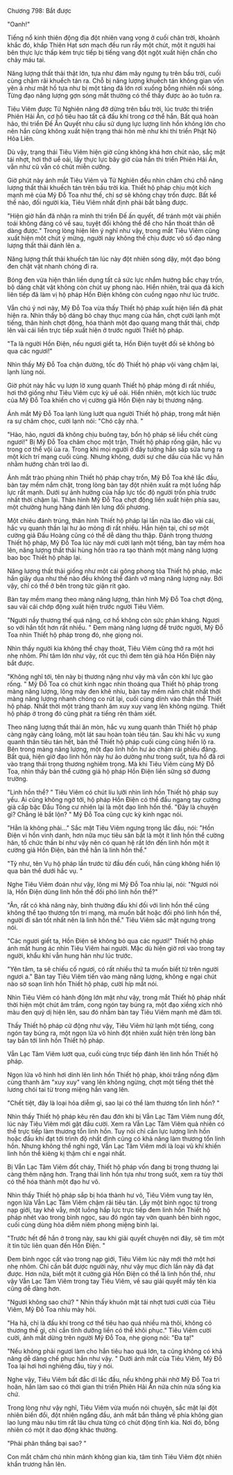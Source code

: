 




Chương 798: Bắt được


"Oanh!"

Tiếng nổ kinh thiên động địa đột nhiên vang vọng ở cuối chân trời, khoảnh khắc đó, khắp Thiên Hạt sơn mạch đều run rẩy một chút, một ít người hai bên thực lực thấp kém trực tiếp bị tiếng vang đột ngột xuất hiện chấn cho chảy máu tai.

Năng lượng thất thải thật lớn, tựa như đám mây ngưng tụ trên bầu trời, cuối cùng chậm rãi khuếch tán ra. Chỗ bị năng lượng khuếch tán không gian vốn yên ả như mặt hồ tựa như bị một tảng đá lớn rơi xuống bỗng nhiên nổi sóng. Từng đạo năng lượng gợn sóng mắt thường có thể thấy được ào ào tuôn ra.

Tiêu Viêm được Tử Nghiên nâng đỡ dừng trên bầu trời, lúc trước thi triển Phiên Hải Ấn, cơ hồ tiêu hao tất cả đấu khí trong cơ thể hắn. Bất quá hoàn hảo, thi triển Đế Ấn Quyết nhu cầu sử dụng lực lượng linh hồn không lớn cho nên hắn cũng không xuất hiện trạng thái hôn mê như khi thi triển Phật Nộ Hỏa Liên.

Dù vậy, trạng thái Tiêu Viêm hiện giờ cũng không khá hơn chút nào, sắc mặt tái nhợt, hơi thở uể oải, lấy thực lực bây giờ của hắn thi triển Phiên Hải Ấn, vẫn như cũ vẫn có chút miễn cưỡng.

Giờ phút này ánh mắt Tiêu Viêm và Tử Nghiên đều nhìn chăm chú chỗ năng lượng thất thải khuếch tán trên bầu trời kia. Thiết hộ pháp chịu một kích mạnh mẽ của Mỹ Đỗ Toa như thế, chỉ sợ sẽ không chạy trốn được. Bất kể thế nào, đối người kia, Tiêu Viêm nhất định phải bắt bằng được.

"Hiện giờ hắn đã nhận ra mình thi triển Đế ấn quyết, để tránh một vài phiền toái không đáng có về sau, tuyệt đối không thể để cho hắn thoát thân dễ dàng được." Trong lòng hiện lên ý nghĩ như vậy, trong mắt Tiêu Viêm cũng xuất hiện môt chút ý mừng, người này không thể chịu được vô số đạo năng lượng thất thải đánh lên a.

Năng lượng thất thải khuếch tán lúc này đột nhiên sóng dậy, một đạo bóng đen chật vật nhanh chóng đi ra.

Bóng đen vừa hiện thân liền dụng tất cả sức lực nhắm hướng bắc chạy trốn, bộ dáng chật vật không còn chút uy phong nào. Hiển nhiên, trải qua đả kích liên tiếp đã làm vị hộ pháp Hồn Điện không còn cuồng ngạo như lúc trước.

Vẫn chú ý nơi này, Mỹ Đỗ Toa vừa thấy Thiết hộ pháp xuất hiện liền đã phát hiện ra. Nhìn thấy bộ dáng bỏ chạy thục mạng của hắn, chợt cười lạnh một tiếng, thân hình chợt động, hóa thành một đạo quang mang thất thải, chớp lên vài cái liền trực tiếp xuất hiện ở trước người Thiết hộ pháp.

"Ta là người Hồn Điện, nếu ngươi giết ta, Hồn Điện tuyệt đối sẽ không bỏ qua các ngươi!"

Nhìn thấy Mỹ Đỗ Toa chặn đường, tốc độ Thiết hộ pháp vội vàng chậm lại, lạnh lùng nói.

Giờ phút này hắc vụ lượn lờ xung quanh Thiết hộ pháp mỏng đi rất nhiều, hơi thở giống như Tiêu Viêm cực kỳ uể oải. Hiển nhiên, một kích lúc trước của Mỹ Đỗ Toa khiến cho vị cường giả Hồn Điện này bị thương nặng.

Ánh mắt Mỹ Đỗ Toa lạnh lùng lướt qua người Thiết hộ pháp, trong mắt hiện ra sự châm chọc, cười lạnh nói: "Chó cậy nhà. "

"Hảo, hảo, ngươi đã không chịu buông tay, bổn hộ pháp sẽ liều chết cùng ngươi!" Bị Mỹ Đỗ Toa châm chọc một trận, Thiết hộ pháp rống giận, hắc vụ trong cơ thể vội ùa ra. Trong khi mọi người ở đây tưởng hắn sắp sửa tung ra một kích trí mạng cuối cùng. Nhưng không, dưới sự che dấu của hắc vụ hắn nhằm hướng chân trời lao đi.

Ánh mắt trào phúng nhìn Thiết hộ pháp chạy trốn, Mỹ Đỗ Toa khẽ lắc đầu, bàn tay mềm nắm chặt, trong lòng bàn tay đột nhiên xuất ra một luồng hấp lực rất mạnh. Dưới sự ảnh hưởng của hấp lực tốc độ người trốn phía trước nhất thời chậm lại. Thân hình Mỹ Đỗ Toa chợt động liền xuất hiện phía sau, một chưởng hung hăng đánh lên lưng đối phương.

Một chiêu đánh trúng, thân hình Thiết hộ pháp lại lần nữa lảo đảo vài cái, hắc vụ quanh thần lại hư ảo mỏng đi rất nhiều. Hắn hiện tại, chỉ sợ một cường giả Đấu Hoàng cũng có thể dễ dàng thu thập. Đánh trọng thương Thiết hộ pháp, Mỹ Đỗ Toa lúc này mới cười lạnh một tiếng, bàn tay mềm hoa lên, năng lượng thất thải hùng hồn trào ra tạo thành một màng năng lượng bao bọc Thiết hộ pháp lại.

Năng lượng thất thải giống như một cái gông phong tỏa Thiết hộ pháp, mặc hắn giãy dụa như thế nào đều không thể đánh vỡ màng năng lượng này. Bởi vậy, chỉ có thể ở bên trong tức giận rít gào.

Bàn tay mềm mang theo màng năng lượng, thân hình Mỹ Đỗ Toa chợt động, sau vài cái chớp động xuất hiện trước người Tiêu Viêm.

"Người nầy thương thế quá nặng, cơ hồ không còn sức phản kháng. Ngươi so với hắn tốt hơn rất nhiều. " Đem màng năng lượng để trước người, Mỹ Đỗ Toa nhìn Thiết hộ pháp trong đó, nhẹ giọng nói.

Nhìn thấy người kia không thể chạy thoát, Tiêu Viêm cũng thở ra một hơi nhẹ nhõm. Phí tâm lớn như vậy, rốt cục thì đem tên giả hỏa Hồn Điện này bắt được.

"Không nghĩ tới, tên này bị thương nặng như vậy mà vẫn còn khí lực gào rống. " Mỹ Đỗ Toa có chút kinh ngạc nhìn thoáng qua Thiết hộ pháp trong màng năng lượng, lông mày đen khẽ nhíu, bàn tay mềm nắm chặt nhất thời màng năng lượng nhanh chóng co rút lại, cuối cùng dính vào thân thể Thiết hộ pháp. Nhất thời một tràng thanh âm xuy xuy vang lên không ngừng. Thiết hộ pháp ở trong đó cũng phát ra tiếng rên thảm xiết.

Theo năng lượng thất thải ăn mòn, hắc vụ xung quanh thân Thiết hộ pháp càng ngày càng loãng, một lát sau hoàn toàn tiêu tán. Sau khi hắc vụ xung quanh thân tiêu tán hết, bản thể Thiết hộ pháp cuối cùng cũng hiển lộ ra. Bên trong màng năng lượng, một đạo linh hồn hư ảo chậm rãi phiêu đãng. Bất quá, hiện giờ đạo linh hồn này hư ảo dường như trong suốt, tựa hồ đã rơi vào trạng thái trọng thương nghiêm trọng. Mà khi Tiêu Viêm cùng Mỹ Đỗ Toa, nhìn thấy bản thể cường giả hộ pháp Hồn Điện liền sững sờ đương trường.

"Linh hồn thể? " Tiêu Viêm có chút líu lưỡi nhìn linh hồn Thiết hộ pháp suy yếu. Ai cũng không ngờ tới, hộ pháp Hồn Điện có thể đấu ngang tay cường giả cấp bậc Đấu Tông cư nhiên lại là một đạo linh hồn thể. "Đây là chuyện gì? Chẳng lẽ bắt lộn? " Mỹ Đỗ Toa cũng cực kỳ kinh ngạc nói.

"Hẳn là không phải…" Sắc mặt Tiêu Viêm ngưng trọng lắc đầu, nói: "Hồn Điện vì hồn vinh danh, hơn nữa mục tiêu săn bắt là một ít linh hồn thể cường hãn, tổ chức thần bí như vậy nên có quan hệ rất lớn đến linh hồn một ít cường giả Hồn Điện, bản thể hẳn là linh hồn thể."

"Tỷ như, tên Vụ hộ pháp lần trước từ đầu đến cuối, hắn cũng không hiển lộ qua bản thể dưới hắc vụ. "

Nghe Tiêu Viêm đoán như vậy, lông mi Mỹ Đỗ Toa nhíu lại, nói: "Ngươi nói là, Hồn Điện dùng linh hồn thể đối phó linh hồn thể?"

"Ân, rất có khả năng này, bình thường đấu khí đối với linh hồn thể cũng không thể tạo thương tổn trí mạng, mà muốn bắt hoặc đối phó linh hồn thể, người đi săn tốt nhất nên là linh hồn thể." Tiêu Viêm sắc mặt ngưng trọng nói.

"Các ngươi giết ta, Hồn Điện sẽ không bỏ qua các ngươi!" Thiết hộ pháp ánh mắt hung ác nhìn Tiêu Viêm hai người. Mặc dù hiện giờ rơi vào trong tay người, khẩu khí vẫn hung hãn như lúc trước.

"Yên tâm, ta sẽ chiếu cố ngươi, có rất nhiều thứ ta muốn biết từ trên người ngươi a." Bàn tay Tiêu Viêm tiến vào màng năng lượng, không e ngại chút nào sờ soạn linh hồn Thiết hộ pháp, cười híp mắt nói.

Nhìn Tiêu Viêm có hành động lớn mật như vậy, trong mắt Thiết hộ pháp nhất thời hiện một chút âm trầm, cong ngón tay búng ra, một đạo xiềng xích nhỏ màu đen quỷ dị hiện lên, sau đó nhắm bàn tay Tiêu Viêm mạnh mẽ đâm tới.

Thấy Thiết hộ pháp cử động như vậy, Tiêu Viêm hừ lạnh một tiếng, cong ngón tay búng ra, một ngọn lửa vô hình đột nhiên xuất hiện trên lòng bàn tay bắn tới linh hồn Thiết hộ pháp.

Vẫn Lạc Tâm Viêm lướt qua, cuối cùng trực tiếp đánh lên linh hồn Thiết hộ pháp.

Ngọn lửa vô hình hơi dính lên linh hồn Thiết hộ pháp, khói trắng nồng đậm cùng thanh âm "xuy xuy" vang lên không ngừng, chợt một tiếng thét thê lương chói tai từ trong miệng hắn vang lên.

"Chết tiệt, đây là loại hỏa diễm gì, sao lại có thể làm thương tổn linh hồn? "

Nhìn thấy Thiết hộ pháp kêu rên đau đớn khi bị Vẫn Lạc Tâm Viêm nung đốt, lúc này Tiêu Viêm mới gật đầu cười. Xem ra Vẫn Lạc Tâm Viêm quả nhiên có thể trực tiếp làm thương tổn linh hồn. Tuy nói chỉ cần lực lượng linh hồn hoặc đấu khí đạt tới trình độ nhất định cũng có khả năng làm thương tổn linh hồn. Nhưng không thể nghi ngờ, Vẫn Lạc Tâm Viêm mới là loại vũ khí khiến linh hồn thể kiêng kị thậm chí e ngại nhất.

Bị Vẫn Lạc Tâm Viêm đốt cháy, Thiết hộ pháp vốn đang bị trọng thương lại càng thêm nặng hơn. Trạng thái linh hồn tựa như trong suốt, xem ra tùy thời có thể hóa thành một đạo hư vô.

Nhìn thấy Thiết hộ pháp sắp bị hóa thành hư vô, Tiêu Viêm vung tay lên, ngọn lửa Vẫn Lạc Tâm Viêm chậm rãi tiêu tán. Lấy một bình ngọc từ trong nạp giới, tay khẽ vẫy, một luồng hấp lực trực tiếp đem linh hồn Thiết hộ pháp nhét vào trong bình ngọc, sau đó ngón tay vờn quanh bên bình ngọc, cuối cùng dùng hỏa diễm niêm phong miệng bình lại.

"Trước hết để hắn ở trong này, sau khi giải quyết chuyện nơi đây, sẽ tìm một ít tin tức liên quan đến Hồn Điện. "

Đem bình ngọc cất vào trong nạp giới, Tiêu Viêm lúc này mới thở một hơi nhẹ nhõm. Chỉ cần bắt được người này, như vậy mục đích lần này đã đạt được. Hơn nữa, biết một ít cường giả Hồn Điện có thể là linh hồn thể, như vậy Vẫn Lạc Tâm Viêm trong tay Tiêu Viêm, về sau giải quyết mấy tên kia cũng dễ dàng hơn.

"Ngươi không sao chứ? " Nhìn thấy khuôn mặt tái nhợt tươi cười của Tiêu Viêm, Mỹ Đỗ Toa nhíu mày hỏi.

"Ha hả, chỉ là đấu khí trong cơ thể tiêu hao quá nhiều mà thôi, không có thương thế gì, chỉ cần tĩnh dưỡng liền có thể khôi phục." Tiêu Viêm cười cười, ánh mắt dừng trên người Mỹ Đỗ Toa, nhẹ giọng nói: "Đa tạ!"

"Nếu không phải ngươi làm cho hắn tiêu hao quá lớn, ta cũng không có khả năng dễ dàng chế phục hắn như vậy. " Dưới ánh mắt của Tiêu Viêm, Mỹ Đỗ Toa lại hơi hơi nghiêng đầu, tùy ý nói.

Nghe vậy, Tiêu Viêm bất đắc dĩ lắc đầu, nếu không phải nhờ Mỹ Đỗ Toa trì hoãn, hắn làm sao có thời gian thi triển Phiên Hải Ấn nửa chín nửa sống kia chứ.

Trong lòng như vậy nghĩ, Tiêu Viêm vừa muốn nói chuyện, sắc mặt lại đột nhiên biến đổi, đột nhiên ngẩng đầu, ánh mắt bắn thẳng về phía không gian lao lung màu nâu tím rất lâu chưa từng có chút động tĩnh kia. Nơi đó, bỗng nhiên có một ít dao động khác thường.

"Phải phân thắng bại sao? "

Con mắt chăm chú nhìn mảnh không gian kia, tâm tình Tiêu Viêm đột nhiên khẩn trương hẳn lên.




